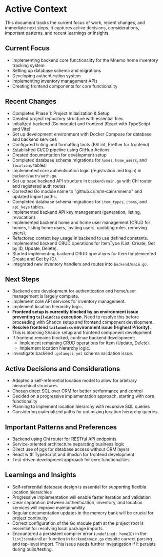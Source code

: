 # Active Context

This document tracks the current focus of work, recent changes, and immediate next steps. It captures active decisions, considerations, important patterns, and recent learnings or insights.

## Current Focus

- Implementing backend core functionality for the Mnemo home inventory tracking system
- Setting up database schema and migrations
- Developing authentication system
- Implementing inventory management APIs
- Creating frontend components for core functionality

## Recent Changes

- Completed Phase 1: Project Initialization & Setup
- Created project repository structure with essential files
- Initialized backend (Go module) and frontend (React with TypeScript and Vite)
- Set up development environment with Docker Compose for database and backend services
- Configured linting and formatting tools (ESLint, Prettier for frontend)
- Established CI/CD pipeline using GitHub Actions
- Created documentation for development setup
- Completed database schema migrations for `homes`, `home_users`, and `locations` tables.
- Implemented core authentication logic (registration and login) in `backend/auth/auth.go`.
- Set up base backend API structure in `backend/main.go` with Chi router and registered auth routes.
- Corrected Go module name to "github.com/m-cain/mnemo" and updated import paths.
- Completed database schema migrations for `item_types`, `items`, and `api_keys` tables.
- Implemented backend API key management (generation, listing, revocation).
- Implemented backend home and home user management (CRUD for homes, listing home users, inviting users, updating roles, removing users).
- Refactored context key usage in backend to use defined constants.
- Implemented backend CRUD operations for ItemType (List, Create, Get by ID, Update, Delete).
- Started implementing backend CRUD operations for Item (Implemented Create and Get by ID).
- Integrated new inventory handlers and routes into `backend/main.go`.

## Next Steps

- Backend core development for authentication and home/user management is largely complete.
- Implement core API services for inventory management.
- Implement location hierarchy logic.
- **Frontend setup is currently blocked by an environment issue preventing `tailwindcss` execution.** Need to resolve this before proceeding with Shadcn setup and frontend component development.
- **Resolve frontend `tailwindcss` environment issue (Highest Priority).** This is blocking Shadcn setup and frontend component development.
- If frontend remains blocked, continue backend development:
  - Implement remaining CRUD operations for Item (Update, Delete).
  - Implement location hierarchy logic.
- Investigate backend `.golangci.yml` schema validation issue.

## Active Decisions and Considerations

- Adopted a self-referential location model to allow for arbitrary hierarchical structures
- Chosen direct SQL over ORM for better performance and control
- Decided on a progressive implementation approach, starting with core functionality
- Planning to implement location hierarchy with recursive SQL queries
- Considering materialized paths for optimizing location hierarchy queries

## Important Patterns and Preferences

- Backend using Chi router for RESTful API endpoints
- Service-oriented architecture separating business logic
- Direct use of pgx for database access without ORM layers
- React with TypeScript and Shadcn for frontend development
- Test-driven development approach for core functionalities

## Learnings and Insights

- Self-referential database design is essential for supporting flexible location hierarchies
- Progressive implementation will enable faster iteration and validation
- Clear separation between authentication, inventory, and location services will improve maintainability
- Regular documentation updates in the memory bank will be crucial for project continuity
- Correct configuration of the Go module path at the project root is essential for resolving local package imports.
- Encountered a persistent compiler error (`undefined: homeID`) in the `listItemsHandler` function in `backend/main.go` despite correct parsing and top-level import. This issue needs further investigation if it persists during build/testing.
